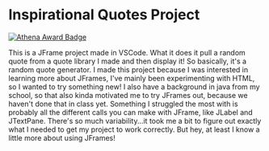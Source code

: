 # Inspirational Quotes Project

[![Athena Award Badge](https://img.shields.io/endpoint?url=https%3A%2F%2Faward.athena.hackclub.com%2Fapi%2Fbadge)](https://award.athena.hackclub.com?utm_source=readme)

This is a JFrame project made in VSCode. What it does it pull a random quote from a quote library I made and then display it! So basically, it's a random quote generator.
I made this project because I was interested in learning more about JFrames, I've mainly been experimenting with HTML, so I wanted to try something new! I also have a background in java from my school, so that also kinda motivated me to try JFrames out, because we haven't done that in class yet. 
Something I struggled the most with is probably all the different calls you can make with JFrame, like JLabel and JTextPane. There's so much variability...it took me a bit to figure out exactly what I needed to get my project to work correctly. But hey, at least I know a little more about using JFrames!
